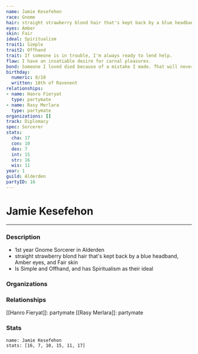```yaml
---
name: Jamie Kesefehon
race: Gnome
hair: straight strawberry blond hair that's kept back by a blue headband
eyes: Amber
skin: Fair
ideal: Spiritualism
trait1: Simple
trait2: Offhand
trait: If someone is in trouble, I'm always ready to lend help.
flaw: I have an insatiable desire for carnal pleasures.
bond: Someone I loved died because of a mistake I made. That will never happen again.
birthday:
  numeric: 8/18
  written: 18th of Ravenent
relationships:
- name: Hanro Fieryat
  type: partymate
- name: Rasy Merlara
  type: partymate
organizations: []
track: Diplomacy
spec: Sorcerer
stats:
  cha: 17
  con: 10
  dex: 7
  int: 15
  str: 16
  wis: 11
year: 1
guild: Alderden
partyID: 16
---
```

# Jamie Kesefehon
---
### Description
- 1st year Gnome Sorcerer in Alderden
- straight strawberry blond hair that's kept back by a blue headband, Amber eyes, and Fair skin
- Is Simple and Offhand, and has Spiritualism as their ideal

### Organizations
### Relationships
[[Hanro Fieryat]]: partymate
[[Rasy Merlara]]: partymate
### Stats
```statblock
name: Jamie Kesefehon
stats: [16, 7, 10, 15, 11, 17]
```